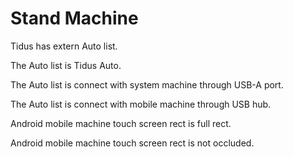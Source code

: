 # Stand Machine

Tidus has extern Auto list.

The Auto list is Tidus Auto.

The Auto list is connect with system machine through USB-A port.

The Auto list is connect with mobile machine through USB hub.

Android mobile machine touch screen rect is full rect.

Android mobile machine touch screen rect is not occluded.
